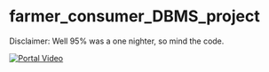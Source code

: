 # farmer_consumer_DBMS_project
Disclaimer: Well 95% was a one nighter, so mind the code.

[![Portal Video](http://img.youtube.com/vi/WTZ97_qO5N4/0.jpg)](http://www.youtube.com/watch?v=WTZ97_qO5N4 "Farmer Consumer")
